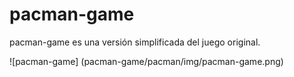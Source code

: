 # pacman-game

pacman-game es una versión simplificada del juego original.

![pacman-game] (pacman-game/pacman/img/pacman-game.png)
